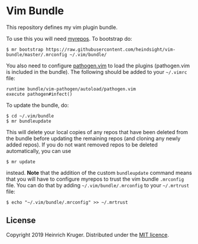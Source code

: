 # Vim Bundle

This repository defines my vim plugin bundle.

To use this you will need [myrepos](https://myrepos.branchable.com/). To
bootstrap do:

    $ mr bootstrap https://raw.githubusercontent.com/heindsight/vim-bundle/master/.mrconfig ~/.vim/bundle/

You also need to configure [pathogen.vim](https://github.com/tpope/vim-pathogen)
to load the plugins (pathogen.vim is included in the bundle). The following
should be added to your `~/.vimrc` file:

    runtime bundle/vim-pathogen/autoload/pathogen.vim
    execute pathogen#infect()

To update the bundle, do:

    $ cd ~/.vim/bundle
    $ mr bundleupdate

This will delete your local copies of any repos that have been deleted from the
bundle before updating the remaining repos (and cloning any newly added
repos). If you do not want removed repos to be deleted automatically, you can
use

    $ mr update

instead. **Note** that the addition of the custom `bundleupdate` command means
that you will have to configure myrepos to trust the vim bundle `.mrconfig`
file. You can do that by adding `~/.vim/bundle/.mrconfig` to your `~/.mrtrust`
file:

    $ echo "~/.vim/bundle/.mrconfig" >> ~/.mrtrust

## License

Copyright 2019 Heinrich Kruger. Distributed under the [MIT licence](LICENCE).
